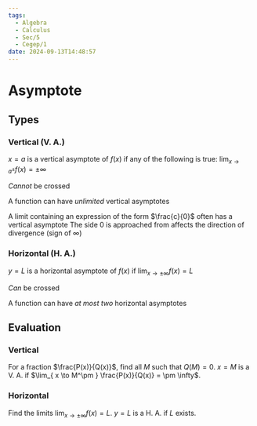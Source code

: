 ```yaml
---
tags:
  - Algebra
  - Calculus
  - Sec/5
  - Cegep/1
date: 2024-09-13T14:48:57
---
```


# Asymptote

## Types

### Vertical (V. A.)

$x = a$ is a vertical asymptote of $f(x)$ if any of the following is true: $\lim_{ x \to a^\pm }f(x) = \pm \infty$

*Cannot* be crossed

A function can have *unlimited* vertical asymptotes

A limit containing an expression of the form $\frac{c}{0}$ often has a vertical asymptote
The side $0$ is approached from affects the direction of divergence (sign of $\infty$)

### Horizontal (H. A.)

$y = L$ is a horizontal asymptote of $f(x)$ if $\lim_{ x \to \pm \infty }f(x) = L$

*Can* be crossed

A function can have *at most two* horizontal asymptotes

## Evaluation

### Vertical

For a fraction $\frac{P(x)}{Q(x)}$,
find all $M$ such that $Q(M) = 0$.
$x = M$ is a V. A. if $\lim_{ x \to M^\pm } \frac{P(x)}{Q(x)} = \pm \infty$.

### Horizontal

Find the limits $\lim_{ x \to \pm \infty } f(x) = L$.
$y = L$ is a H. A. if $L$ exists.